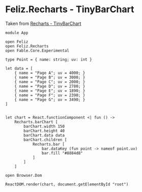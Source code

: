 # Feliz.Recharts - TinyBarChart

Taken from [Recharts - TinyBarChart](http://recharts.org/en-US/examples/TinyBarChart)

```fsharp:recharts-bar-tinybarchart
module App

open Feliz
open Feliz.Recharts
open Fable.Core.Experimental

type Point = { name: string; uv: int }

let data = [
    { name = "Page A"; uv = 4000; }
    { name = "Page B"; uv = 3000; }
    { name = "Page C"; uv = 2000; }
    { name = "Page D"; uv = 2780; }
    { name = "Page E"; uv = 1890; }
    { name = "Page F"; uv = 2390; }
    { name = "Page G"; uv = 3490; }
]


let chart = React.functionComponent <| fun () ->
    Recharts.barChart [
        barChart.width 150
        barChart.height 40
        barChart.data data
        barChart.children [
            Recharts.bar [
                bar.dataKey (fun point -> nameof point.uv)
                bar.fill "#8884d8"
            ]
        ]
    ]

open Browser.Dom

ReactDOM.render(chart, document.getElementById "root")
```